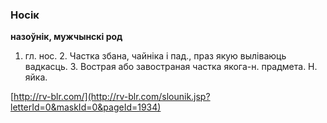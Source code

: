 ### Носік
**назоўнік, мужчынскі род**

1. гл. нос. 2. Частка збана, чайніка і пад., праз якую выліваюць вадкасць. 3. Вострая або завостраная частка якога-н. прадмета. Н. яйка.

<a rel="author">[http://rv-blr.com/](http://rv-blr.com/slounik.jsp?letterId=0&maskId=0&pageId=1934)</a>
